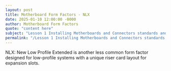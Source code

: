 ```yaml
---
layout: post
title: Motherboard Form Factors - NLX
date: 2025-01-10 12:00:00 -0000
author: Motherboard Form Factors
quote: "content here"
subject: "Lesson 1 Installing Motherboards and Connectors standards and specifications"
permalink: "/Lesson 1 Installing Motherboards and Connectors standards and specifications/Motherboard Form Factors/Motherboard Form Factors - NLX"
---
```


NLX: New Low Profile Extended is another less common form factor designed for low-profile systems with a unique riser card layout for expansion slots.

